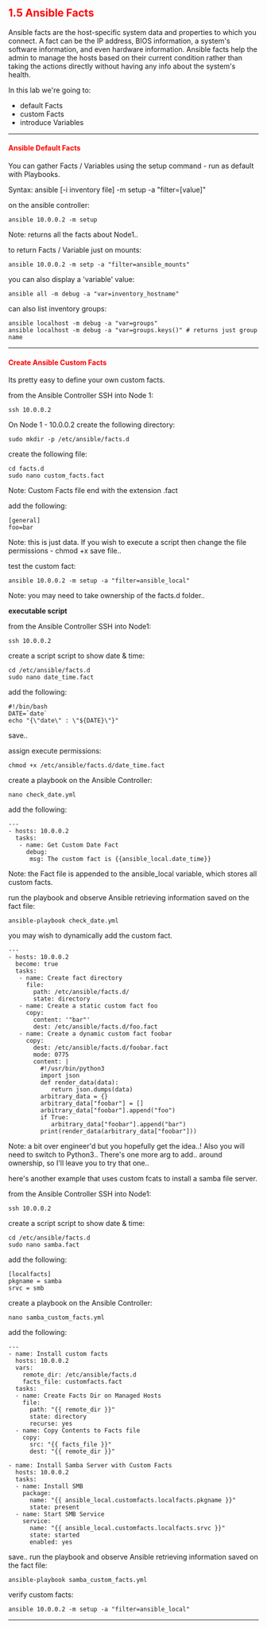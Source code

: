 ## <font color='red'>1.5 Ansible Facts</font>
Ansible facts are the host-specific system data and properties to which you connect. A fact can be the IP address, BIOS information, a system's software information, and even hardware information. Ansible facts help the admin to manage the hosts based on their current condition rather than taking the actions directly without having any info about the system's health.

In this lab we're going to:
* default Facts
* custom Facts
* introduce Variables

---

#### <font color='red'>Ansible Default Facts</font>
You can gather Facts / Variables using the setup command - run as default with Playbooks.


Syntax: ansible [-i inventory file] <servers> -m setup -a "filter=[value]"

on the ansible controller:
```
ansible 10.0.0.2 -m setup
```
Note: returns all the facts about Node1..

to return Facts / Variable just on mounts:
```
ansible 10.0.0.2 -m setp -a "filter=ansible_mounts"
```
you can also display a 'variable' value:
```
ansible all -m debug -a "var=inventory_hostname"
```
can also list inventory groups:
```
ansible localhost -m debug -a "var=groups"
ansible localhost -m debug -a "var=groups.keys()" # returns just group name
```

---

#### <font color='red'>Create Ansible Custom Facts</font>
Its pretty easy to define your own custom facts. 

from the Ansible Controller SSH into Node 1:
```
ssh 10.0.0.2
```
On Node 1 - 10.0.0.2 create the following directory: 
```
sudo mkdir -p /etc/ansible/facts.d
```
create the following file:
```
cd facts.d
sudo nano custom_facts.fact
```
Note: Custom Facts file end with the extension .fact

add the following:
```
[general]
foo=bar
```
Note: this is just data. If you wish to execute a script then change the file permissions - chmod +x
save file..

test the custom fact:
```
ansible 10.0.0.2 -m setup -a "filter=ansible_local"
```
Note: you may need to take ownership of the facts.d folder..


**executable script**

from the Ansible Controller SSH into Node1:
```
ssh 10.0.0.2
```
create a script script to show date & time:
```
cd /etc/ansible/facts.d
sudo nano date_time.fact
```
add the following:
```
#!/bin/bash
DATE=`date`
echo "{\"date\" : \"${DATE}\"}"
```
save..

assign execute permissions:
```
chmod +x /etc/ansible/facts.d/date_time.fact
```
create a playbook on the Ansible Controller:
```
nano check_date.yml
```
add the following:
```
---
- hosts: 10.0.0.2
  tasks:
   - name: Get Custom Date Fact
     debug:
      msg: The custom fact is {{ansible_local.date_time}}
```
Note: the Fact file is appended to the ansible_local variable, which stores all custom facts.

run the playbook and observe Ansible retrieving information saved on the fact file:
```
ansible-playbook check_date.yml
```

you may wish to dynamically add the custom fact.  
```
---
- hosts: 10.0.0.2
  become: true
  tasks:
   - name: Create fact directory
     file:
       path: /etc/ansible/facts.d/
       state: directory
   - name: Create a static custom fact foo
     copy:
       content: '"bar"'
       dest: /etc/ansible/facts.d/foo.fact
   - name: Create a dynamic custom fact foobar
     copy:
       dest: /etc/ansible/facts.d/foobar.fact
       mode: 0775
       content: |
         #!/usr/bin/python3
         import json
         def render_data(data):
            return json.dumps(data)
         arbitrary_data = {}
         arbitrary_data["foobar"] = []
         arbitrary_data["foobar"].append("foo")
         if True:
            arbitrary_data["foobar"].append("bar")
         print(render_data(arbitrary_data["foobar"]))
```
Note: a bit over engineer'd but you hopefully get the idea..!
Also you will need to switch to Python3..
There's one more arg to add..  around ownership, so I'll leave you to try that one..



here's another example that uses custom fcats to install a samba file server.

from the Ansible Controller SSH into Node1:
```
ssh 10.0.0.2
```
create a script script to show date & time:
```
cd /etc/ansible/facts.d
sudo nano samba.fact
```
add the following:
```
[localfacts]
pkgname = samba
srvc = smb
```
create a playbook on the Ansible Controller:
```
nano samba_custom_facts.yml
```
add the following:
```
---
- name: Install custom facts
  hosts: 10.0.0.2
  vars:
    remote_dir: /etc/ansible/facts.d
    facts_file: customfacts.fact
  tasks:
  - name: Create Facts Dir on Managed Hosts
    file:
      path: "{{ remote_dir }}"
      state: directory
      recurse: yes
  - name: Copy Contents to Facts file
    copy:
      src: "{{ facts_file }}"
      dest: "{{ remote_dir }}"

- name: Install Samba Server with Custom Facts
  hosts: 10.0.0.2
  tasks:
  - name: Install SMB
    package:
      name: "{{ ansible_local.customfacts.localfacts.pkgname }}"
      state: present
  - name: Start SMB Service
    service:
      name: "{{ ansible_local.customfacts.localfacts.srvc }}"
      state: started
      enabled: yes
```

save..
run the playbook and observe Ansible retrieving information saved on the fact file:
```
ansible-playbook samba_custom_facts.yml
```
verify custom facts:
```
ansible 10.0.0.2 -m setup -a "filter=ansible_local"
```


---